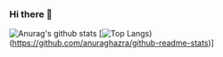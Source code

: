 ### Hi there 👋

<!--
**R1dwanMaulana/R1dwanMaulana** is a ✨ _special_ ✨ repository because its `README.md` (this file) appears on your GitHub profile.

Here are some ideas to get you started:

- 🔭 I’m currently working on ...
- 🌱 I’m currently learning ...
- 👯 I’m looking to collaborate on ...
- 🤔 I’m looking for help with ...
- 💬 Ask me about ...
- 📫 How to reach me: ...
- 😄 Pronouns: ...
- ⚡ Fun fact: ...
-->

![Anurag's github stats](https://github-readme-stats.vercel.app/api?username=R1dwanMaulana&show_icons=true&theme=radical)
[![Top Langs](https://github-readme-stats.vercel.app/api/top-langs/?username=R1dwanMaulana&theme=radical))(https://github.com/anuraghazra/github-readme-stats)]
